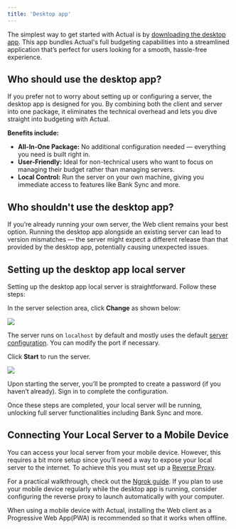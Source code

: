 ```yaml
---
title: 'Desktop app'
---
```


The simplest way to get started with Actual is by [downloading the desktop app](/download). This app bundles Actual's full budgeting capabilities into a streamlined application that’s perfect for users looking for a smooth, hassle-free experience.

## Who should use the desktop app?

If you prefer not to worry about setting up or configuring a server, the desktop app is designed for you. By combining both the client and server into one package, it eliminates the technical overhead and lets you dive straight into budgeting with Actual.

**Benefits include:**

- **All-In-One Package:** No additional configuration needed — everything you need is built right in.
- **User-Friendly:** Ideal for non-technical users who want to focus on managing their budget rather than managing servers.
- **Local Control:** Run the server on your own machine, giving you immediate access to features like Bank Sync and more.

## Who shouldn't use the desktop app?

If you’re already running your own server, the Web client remains your best option. Running the desktop app alongside an existing server can lead to version mismatches — the server might expect a different release than that provided by the desktop app, potentially causing unexpected issues.

## Setting up the desktop app local server

Setting up the desktop app local server is straightforward. Follow these steps:

In the server selection area, click **Change** as shown below:

![](/img/install/change-server.png)
<br />

The server runs on `localhost` by default and mostly uses the default [server configuration](./../config/index.md). You can modify the port if necessary.

Click **Start** to run the server.


![](/img/install/configure-server.png)
<br />

Upon starting the server, you’ll be prompted to create a password (if you haven’t already). Sign in to complete the configuration.

Once these steps are completed, your local server will be running, unlocking full server functionalities including Bank Sync and more.

## Connecting Your Local Server to a Mobile Device

You can access your local server from your mobile device. However, this requires a bit more setup since you’ll need a way to expose your local server to the internet. To achieve this you must set up a [Reverse Proxy](../config/reverse-proxies.md).

For a practical walkthrough, check out the [Ngrok guide](../config/reverse-proxies.md#ngrok). If you plan to use your mobile device regularly while the desktop app is running, consider configuring the reverse proxy to launch automatically with your computer.

When using a mobile device with Actual, installing the Web client as a Progressive Web App(PWA) is recommended so that it works when offline.
